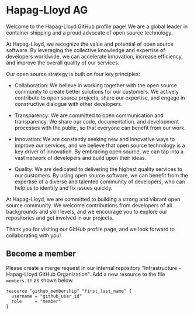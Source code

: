 # Hapag-Lloyd AG

Welcome to the Hapag-Lloyd GitHub profile page! We are a global leader in container shipping and a proud advocate of open source technology.

At Hapag-Lloyd, we recognize the value and potential of open source software. By leveraging the collective knowledge and expertise of developers worldwide, we can accelerate innovation, increase efficiency, and improve the overall quality of our services.

Our open source strategy is built on four key principles:

- Collaboration: We believe in working together with the open source community to create better solutions for our customers. We actively contribute to open source projects, share our expertise, and engage in constructive dialogue with other developers.

- Transparency: We are committed to open communication and transparency. We share our code, documentation, and development processes with the public, so that everyone can benefit from our work.

- Innovation: We are constantly seeking new and innovative ways to improve our services, and we believe that open source technology is a key driver of innovation. By embracing open source, we can tap into a vast network of developers and build upon their ideas.

- Quality: We are dedicated to delivering the highest quality services to our customers. By using open source software, we can benefit from the expertise of a diverse and talented community of developers, who can help us to identify and fix issues quickly.

At Hapag-Lloyd, we are committed to building a strong and vibrant open source community. We welcome contributions from developers of all backgrounds and skill levels, and we encourage you to explore our repositories and get involved in our projects.

Thank you for visiting our GitHub profile page, and we look forward to collaborating with you!

## Become a member

Please create a merge request in our internal repository "Infrastructure - Hapag-Lloyd GitHub Organization". Add a new resource to the file `members.tf` as shown below.

```hcl
resource "github_membership" "first_last_name" {
  username = "github_user_id"
  role     = "member"
}
```
